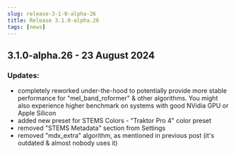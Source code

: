 ```yaml
---
slug: release-3-1-0-alpha-26
title: Release 3.1.0-alpha.26
tags: [news]
---
```


## 3.1.0-alpha.26 - 23 August 2024

### Updates:

- completely reworked under-the-hood to potentially provide more stable performance for "mel_band_roformer" & other algorithms. You might also experience higher benchmark on systems with good NVidia GPU or Apple Silicon
- added new preset for STEMS Colors - "Traktor Pro 4" color preset
- removed "STEMS Metadata" section from Settings
- removed "mdx_extra" algorithm, as mentioned in previous post (it's outdated & almost nobody uses it)
